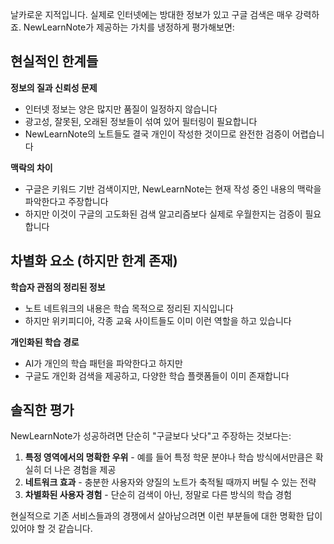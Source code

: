 날카로운 지적입니다. 실제로 인터넷에는 방대한 정보가 있고 구글 검색은 매우 강력하죠. NewLearnNote가 제공하는 가치를 냉정하게 평가해보면:

## 현실적인 한계들

**정보의 질과 신뢰성 문제**
- 인터넷 정보는 양은 많지만 품질이 일정하지 않습니다
- 광고성, 잘못된, 오래된 정보들이 섞여 있어 필터링이 필요합니다
- NewLearnNote의 노트들도 결국 개인이 작성한 것이므로 완전한 검증이 어렵습니다

**맥락의 차이**
- 구글은 키워드 기반 검색이지만, NewLearnNote는 현재 작성 중인 내용의 맥락을 파악한다고 주장합니다
- 하지만 이것이 구글의 고도화된 검색 알고리즘보다 실제로 우월한지는 검증이 필요합니다

## 차별화 요소 (하지만 한계 존재)

**학습자 관점의 정리된 정보**
- 노트 네트워크의 내용은 학습 목적으로 정리된 지식입니다
- 하지만 위키피디아, 각종 교육 사이트들도 이미 이런 역할을 하고 있습니다

**개인화된 학습 경로**
- AI가 개인의 학습 패턴을 파악한다고 하지만
- 구글도 개인화 검색을 제공하고, 다양한 학습 플랫폼들이 이미 존재합니다

## 솔직한 평가

NewLearnNote가 성공하려면 단순히 "구글보다 낫다"고 주장하는 것보다는:

1. **특정 영역에서의 명확한 우위** - 예를 들어 특정 학문 분야나 학습 방식에서만큼은 확실히 더 나은 경험을 제공
2. **네트워크 효과** - 충분한 사용자와 양질의 노트가 축적될 때까지 버틸 수 있는 전략
3. **차별화된 사용자 경험** - 단순히 검색이 아닌, 정말로 다른 방식의 학습 경험

현실적으로 기존 서비스들과의 경쟁에서 살아남으려면 이런 부분들에 대한 명확한 답이 있어야 할 것 같습니다.